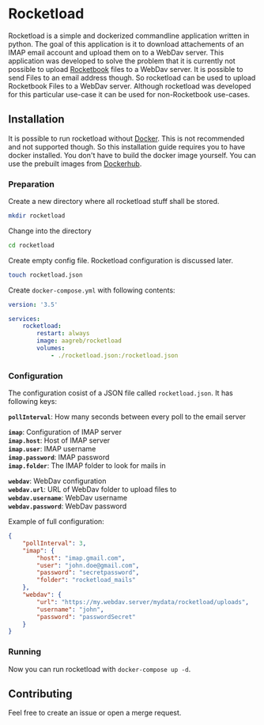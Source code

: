 # Rocketload

Rocketload is a simple and dockerized commandline application written in python. The goal of this application is it to download attachements of an IMAP email account and upload them on to a WebDav server. This application was developed to solve the problem that it is currently not possible to upload [Rocketbook](https://getrocketbook.co.uk/) files to a WebDav server. It is possible to send Files to an email address though. So rocketload can be used to upload Rocketbook Files to a WebDav server. Although rocketload was developed for this particular use-case it can be used for non-Rocketbook use-cases.

## Installation

It is possible to run rocketload without [Docker](https://www.docker.com/). This is not recommended and not supported though. So this installation guide requires you to have docker installed. You don't have to build the docker image yourself. You can use the prebuilt images from [Dockerhub](https://hub.docker.com/r/aagreb/rocketload).

### Preparation

Create a new directory where all rocketload stuff shall be stored.

```bash
mkdir rocketload
```

Change into the directory

```bash
cd rocketload
```

Create empty config file. Rocketload configuration is discussed later.

```bash
touch rocketload.json
```

Create `docker-compose.yml` with following contents:

```yml
version: '3.5'

services:
    rocketload:
        restart: always
        image: aagreb/rocketload
        volumes:
            - ./rocketload.json:/rocketload.json

```

### Configuration

The configuration cosist of a JSON file called `rocketload.json`. It has following keys:

**`pollInterval`**: How many seconds between every poll to the email server

**`imap`**: Configuration of IMAP server  
**`imap.host`**: Host of IMAP server  
**`imap.user`**: IMAP username  
**`imap.password`**: IMAP password  
**`imap.folder`**: The IMAP folder to look for mails in  


**`webdav`**: WebDav configuration  
**`webdav.url`**: URL of WebDav folder to upload files to  
**`webdav.username`**: WebDav username  
**`webdav.password`**: WebDav password  

Example of full configuration:

```json
{
    "pollInterval": 3,
    "imap": {
        "host": "imap.gmail.com",
        "user": "john.doe@gmail.com",
        "password": "secretpassword",
	    "folder": "rocketload_mails"
    },
    "webdav": {
        "url": "https://my.webdav.server/mydata/rocketload/uploads",
        "username": "john",
        "password": "passwordSecret"
    }
}

```

### Running

Now you can run rocketload with `docker-compose up -d`.

## Contributing

Feel free to create an issue or open a merge request.

